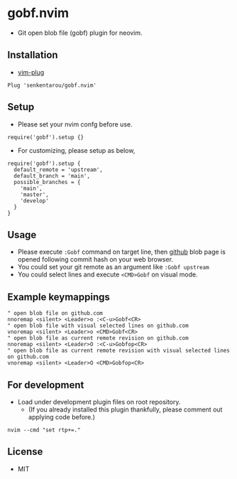 # gobf.nvim
* Git open blob file (gobf) plugin for neovim.

## Installation
* [vim-plug](https://github.com/junegunn/vim-plug)

```
Plug 'senkentarou/gobf.nvim'
```

## Setup
* Please set your nvim confg before use.
```
require('gobf').setup {}
```

* For customizing, please setup as below,
```
require('gobf').setup {
  default_remote = 'upstream',
  default_branch = 'main',
  possible_branches = {
    'main',
    'master',
    'develop'
  }
}
```

## Usage
* Please execute `:Gobf` command on target line, then [github](https://github.com/) blob page is opened following commit hash on your web browser.
* You could set your git remote as an argument like `:Gobf upstream`
* You could select lines and execute `<CMD>Gobf` on visual mode.

## Example keymappings
```
" open blob file on github.com
nnoremap <silent> <Leader>o :<C-u>Gobf<CR>
" open blob file with visual selected lines on github.com
vnoremap <silent> <Leader>o <CMD>Gobf<CR>
" open blob file as current remote revision on github.com
nnoremap <silent> <Leader>O :<C-u>Gobfop<CR>
" open blob file as current remote revision with visual selected lines on github.com
vnoremap <silent> <Leader>O <CMD>Gobfop<CR>
```

## For development
* Load under development plugin files on root repository.
  * (If you already installed this plugin thankfully, please comment out applying code before.)

```
nvim --cmd "set rtp+=."
```

## License
* MIT
